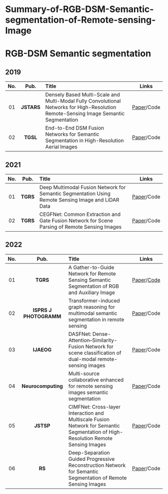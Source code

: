 # Summary-of-RGB-DSM-Semantic-segmentation-of-Remote-sensing-Image
# RGB-DSM Semantic segmentation <a id="RGB-T Semantic segmentation" class="anchor" href="RGB-T Semantic segmentation" aria-hidden="true"><span class="octicon octicon-link"></span></a>    


## 2019       
**No.** | **Pub.** | **Title** | **Links** 
:-: | :-: | :-  | :-: 
01 | **JSTARS** | Densely Based Multi-Scale and Multi-Modal Fully Convolutional Networks for High-Resolution Remote-Sensing Image Semantic Segmentation | [Paper](https://ieeexplore.ieee.org/document/8684908)/Code
02 | **TGSL** | End-to-End DSM Fusion Networks for Semantic Segmentation in High-Resolution Aerial Images | [Paper](https://ieeexplore.ieee.org/document/8688433)/Code


## 2021     
**No.** | **Pub.** | **Title** | **Links** 
:-: | :-: | :-  | :-: 
01 | **TGRS** | Deep Multimodal Fusion Network for Semantic Segmentation Using Remote Sensing Image and LiDAR Data | [Paper](https://ieeexplore.ieee.org/document/9546837)/Code
02 | **TGRS** | CEGFNet: Common Extraction and Gate Fusion Network for Scene Parsing of Remote Sensing Images | [Paper](https://ieeexplore.ieee.org/document/9538389)/Code


## 2022    
**No.** | **Pub.** | **Title** | **Links** 
:-: | :-: | :-  | :-: 
01 | **TGRS** | A Gather-to-Guide Network for Remote Sensing Semantic Segmentation of RGB and Auxiliary Image | [Paper](https://ieeexplore.ieee.org/document/9519842)/[Code](https://github.com/XiujieWu/G2GNet)
02 | **ISPRS J PHOTOGRAMM** | Transformer-induced graph reasoning for multimodal semantic segmentation in remote sensing | [Paper](https://www.sciencedirect.com/science/article/abs/pii/S0924271622002192)/Code
03 | **IJAEOG** | DASFNet: Dense-Attention–Similarity-Fusion Network for scene classification of dual-modal remote-sensing images |[Paper](https://www.sciencedirect.com/science/article/pii/S1569843222002758)/Code
04 | **Neurocomputing** | Multi-source collaborative enhanced for remote sensing images semantic segmentation | [Paper](https://www.sciencedirect.com/science/article/abs/pii/S0925231222004106)/Code
05 | **JSTSP** | 	CIMFNet: Cross-layer Interaction and Multiscale Fusion Network for Semantic Segmentation of High-Resolution Remote Sensing Images | [Paper](https://ieeexplore.ieee.org/abstract/document/9735276)/Code
06 | **RS** | Deep-Separation Guided Progressive Reconstruction Network for Semantic Segmentation of Remote Sensing Images | [Paper](https://www.mdpi.com/2072-4292/14/21/5510)/Code
